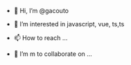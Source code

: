 - 👋 Hi, I’m @gacouto
- 👀 I’m interested in javascript, vue, ts,ts 
- 📫 How to reach  ...

- 💞️ I’m m to collaborate on ... 
